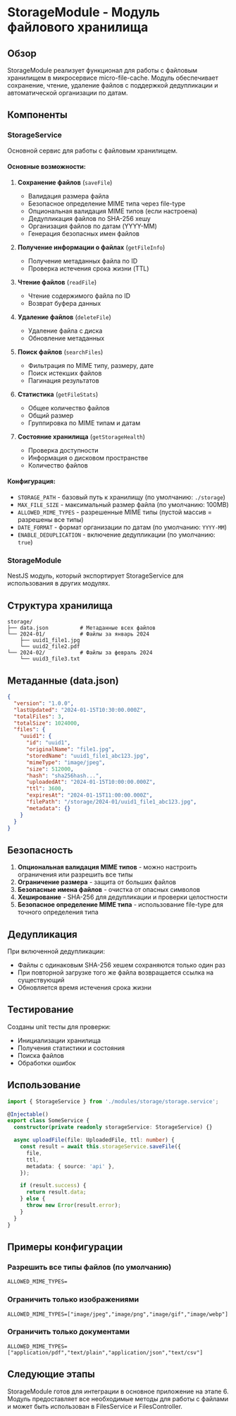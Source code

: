 # StorageModule - Модуль файлового хранилища

## Обзор

StorageModule реализует функционал для работы с файловым хранилищем в микросервисе micro-file-cache. Модуль обеспечивает сохранение, чтение, удаление файлов с поддержкой дедупликации и автоматической организации по датам.

## Компоненты

### StorageService

Основной сервис для работы с файловым хранилищем.

#### Основные возможности:

1. **Сохранение файлов** (`saveFile`)
   - Валидация размера файла
   - Безопасное определение MIME типа через file-type
   - Опциональная валидация MIME типов (если настроена)
   - Дедупликация файлов по SHA-256 хешу
   - Организация файлов по датам (YYYY-MM)
   - Генерация безопасных имен файлов

2. **Получение информации о файлах** (`getFileInfo`)
   - Получение метаданных файла по ID
   - Проверка истечения срока жизни (TTL)

3. **Чтение файлов** (`readFile`)
   - Чтение содержимого файла по ID
   - Возврат буфера данных

4. **Удаление файлов** (`deleteFile`)
   - Удаление файла с диска
   - Обновление метаданных

5. **Поиск файлов** (`searchFiles`)
   - Фильтрация по MIME типу, размеру, дате
   - Поиск истекших файлов
   - Пагинация результатов

6. **Статистика** (`getFileStats`)
   - Общее количество файлов
   - Общий размер
   - Группировка по MIME типам и датам

7. **Состояние хранилища** (`getStorageHealth`)
   - Проверка доступности
   - Информация о дисковом пространстве
   - Количество файлов

#### Конфигурация:

- `STORAGE_PATH` - базовый путь к хранилищу (по умолчанию: `./storage`)
- `MAX_FILE_SIZE` - максимальный размер файла (по умолчанию: 100MB)
- `ALLOWED_MIME_TYPES` - разрешенные MIME типы (пустой массив = разрешены все типы)
- `DATE_FORMAT` - формат организации по датам (по умолчанию: `YYYY-MM`)
- `ENABLE_DEDUPLICATION` - включение дедупликации (по умолчанию: `true`)

### StorageModule

NestJS модуль, который экспортирует StorageService для использования в других модулях.

## Структура хранилища

```
storage/
├── data.json          # Метаданные всех файлов
└── 2024-01/           # Файлы за январь 2024
    ├── uuid1_file1.jpg
    └── uuid2_file2.pdf
└── 2024-02/           # Файлы за февраль 2024
    └── uuid3_file3.txt
```

## Метаданные (data.json)

```json
{
  "version": "1.0.0",
  "lastUpdated": "2024-01-15T10:30:00.000Z",
  "totalFiles": 3,
  "totalSize": 1024000,
  "files": {
    "uuid1": {
      "id": "uuid1",
      "originalName": "file1.jpg",
      "storedName": "uuid1_file1_abc123.jpg",
      "mimeType": "image/jpeg",
      "size": 512000,
      "hash": "sha256hash...",
      "uploadedAt": "2024-01-15T10:00:00.000Z",
      "ttl": 3600,
      "expiresAt": "2024-01-15T11:00:00.000Z",
      "filePath": "/storage/2024-01/uuid1_file1_abc123.jpg",
      "metadata": {}
    }
  }
}
```

## Безопасность

1. **Опциональная валидация MIME типов** - можно настроить ограничения или разрешить все типы
2. **Ограничение размера** - защита от больших файлов
3. **Безопасные имена файлов** - очистка от опасных символов
4. **Хеширование** - SHA-256 для дедупликации и проверки целостности
5. **Безопасное определение MIME типа** - использование file-type для точного определения типа

## Дедупликация

При включенной дедупликации:

- Файлы с одинаковым SHA-256 хешем сохраняются только один раз
- При повторной загрузке того же файла возвращается ссылка на существующий
- Обновляется время истечения срока жизни

## Тестирование

Созданы unit тесты для проверки:

- Инициализации хранилища
- Получения статистики и состояния
- Поиска файлов
- Обработки ошибок

## Использование

```typescript
import { StorageService } from './modules/storage/storage.service';

@Injectable()
export class SomeService {
  constructor(private readonly storageService: StorageService) {}

  async uploadFile(file: UploadedFile, ttl: number) {
    const result = await this.storageService.saveFile({
      file,
      ttl,
      metadata: { source: 'api' },
    });

    if (result.success) {
      return result.data;
    } else {
      throw new Error(result.error);
    }
  }
}
```

## Примеры конфигурации

### Разрешить все типы файлов (по умолчанию)

```env
ALLOWED_MIME_TYPES=
```

### Ограничить только изображениями

```env
ALLOWED_MIME_TYPES=["image/jpeg","image/png","image/gif","image/webp"]
```

### Ограничить только документами

```env
ALLOWED_MIME_TYPES=["application/pdf","text/plain","application/json","text/csv"]
```

## Следующие этапы

StorageModule готов для интеграции в основное приложение на этапе 6. Модуль предоставляет все необходимые методы для работы с файлами и может быть использован в FilesService и FilesController.
